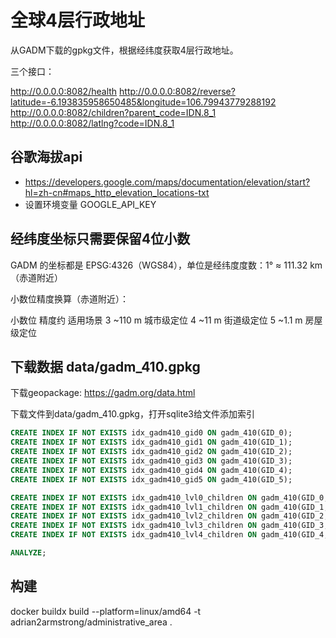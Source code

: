 # 全球4层行政地址

从GADM下载的gpkg文件，根据经纬度获取4层行政地址。

三个接口：

http://0.0.0.0:8082/health
http://0.0.0.0:8082/reverse?latitude=-6.193835958650485&longitude=106.79943779288192
http://0.0.0.0:8082/children?parent_code=IDN.8_1
http://0.0.0.0:8082/latlng?code=IDN.8_1

## 谷歌海拔api

* https://developers.google.com/maps/documentation/elevation/start?hl=zh-cn#maps_http_elevation_locations-txt
* 设置环境变量 GOOGLE_API_KEY

## 经纬度坐标只需要保留4位小数

GADM 的坐标都是 EPSG:4326（WGS84），单位是经纬度度数：1° ≈ 111.32 km（赤道附近）

小数位精度换算（赤道附近）：

小数位	精度约	适用场景
3	~110 m	城市级定位
4	~11 m	街道级定位
5	~1.1 m	房屋级定位


## 下载数据 data/gadm_410.gpkg


下载geopackage: https://gadm.org/data.html

下载文件到data/gadm_410.gpkg，打开sqlite3给文件添加索引

```sql
CREATE INDEX IF NOT EXISTS idx_gadm410_gid0 ON gadm_410(GID_0);
CREATE INDEX IF NOT EXISTS idx_gadm410_gid1 ON gadm_410(GID_1);
CREATE INDEX IF NOT EXISTS idx_gadm410_gid2 ON gadm_410(GID_2);
CREATE INDEX IF NOT EXISTS idx_gadm410_gid3 ON gadm_410(GID_3);
CREATE INDEX IF NOT EXISTS idx_gadm410_gid4 ON gadm_410(GID_4);
CREATE INDEX IF NOT EXISTS idx_gadm410_gid5 ON gadm_410(GID_5);

CREATE INDEX IF NOT EXISTS idx_gadm410_lvl0_children ON gadm_410(GID_0, GID_1, NAME_1);
CREATE INDEX IF NOT EXISTS idx_gadm410_lvl1_children ON gadm_410(GID_1, GID_2, NAME_2);
CREATE INDEX IF NOT EXISTS idx_gadm410_lvl2_children ON gadm_410(GID_2, GID_3, NAME_3);
CREATE INDEX IF NOT EXISTS idx_gadm410_lvl3_children ON gadm_410(GID_3, GID_4, NAME_4);
CREATE INDEX IF NOT EXISTS idx_gadm410_lvl4_children ON gadm_410(GID_4, GID_5, NAME_5);

ANALYZE;
```

## 构建

docker buildx build --platform=linux/amd64  -t adrian2armstrong/administrative_area .